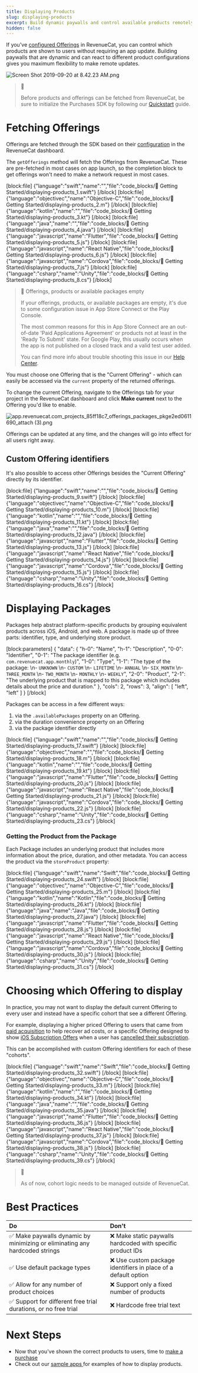 ```yaml
---
title: Displaying Products
slug: displaying-products
excerpt: Build dynamic paywalls and control available products remotely
hidden: false
---
```

If you've [configured Offerings](doc:entitlements) in RevenueCat, you can control which products are shown to users without requiring an app update. Building paywalls that are dynamic and can react to different product configurations gives you maximum flexibility to make remote updates.

![](https://files.readme.io/edbe93c-Screen_Shot_2019-09-20_at_8.42.23_AM.png "Screen Shot 2019-09-20 at 8.42.23 AM.png")



> 📘 
> 
> Before products and offerings can be fetched from RevenueCat, be sure to initialize the Purchases SDK by following our [Quickstart](doc:getting-started) guide.

# Fetching Offerings

Offerings are fetched through the SDK based on their [configuration](doc:entitlements) in the RevenueCat dashboard.

The `getOfferings` method will fetch the Offerings from RevenueCat. These are pre-fetched in most cases on app launch, so the completion block to get offerings won't need to make a network request in most cases. 

[block:file]
{"language":"swift","name":"","file":"code_blocks/🚀 Getting Started/displaying-products_1.swift"}
[/block]
[block:file]
{"language":"objectivec","name":"Objective-C","file":"code_blocks/🚀 Getting Started/displaying-products_2.m"}
[/block]
[block:file]
{"language":"kotlin","name":"","file":"code_blocks/🚀 Getting Started/displaying-products_3.kt"}
[/block]
[block:file]
{"language":"java","name":"","file":"code_blocks/🚀 Getting Started/displaying-products_4.java"}
[/block]
[block:file]
{"language":"javascript","name":"Flutter","file":"code_blocks/🚀 Getting Started/displaying-products_5.js"}
[/block]
[block:file]
{"language":"javascript","name":"React Native","file":"code_blocks/🚀 Getting Started/displaying-products_6.js"}
[/block]
[block:file]
{"language":"javascript","name":"Cordova","file":"code_blocks/🚀 Getting Started/displaying-products_7.js"}
[/block]
[block:file]
{"language":"csharp","name":"Unity","file":"code_blocks/🚀 Getting Started/displaying-products_8.cs"}
[/block]



> 📘 Offerings, products or available packages empty
> 
> If your offerings, products, or available packages are empty, it's due to some configuration issue in App Store Connect or the Play Console. 
> 
> The most common reasons for this in App Store Connect are an out-of-date 'Paid Applications Agreement' or products not at least in the 'Ready To Submit' state. For Google Play, this usually occurs when the app is not published on a closed track and a valid test user added.
> 
> You can find more info about trouble shooting this issue in our [Help Center](https://support.revenuecat.com/hc/en-us/articles/360041793174).

You must choose one Offering that is the "Current Offering" - which can easily be accessed via the `current` property of the returned offerings.

To change the current Offering, navigate to the Offerings tab for your project in the RevenueCat dashboard and click **Make current** next to the Offering you'd like to enable.

![](https://files.readme.io/a6ff351-app.revenuecat.com_projects_85ff18c7_offerings_packages_pkge2ed0611690_attach_3.png "app.revenuecat.com_projects_85ff18c7_offerings_packages_pkge2ed0611690_attach (3).png")



Offerings can be updated at any time, and the changes will go into effect for all users right away.

## Custom Offering identifiers

It's also possible to access other Offerings besides the "Current Offering" directly by its identifier.

[block:file]
{"language":"swift","name":"","file":"code_blocks/🚀 Getting Started/displaying-products_9.swift"}
[/block]
[block:file]
{"language":"objectivec","name":"Objective-C","file":"code_blocks/🚀 Getting Started/displaying-products_10.m"}
[/block]
[block:file]
{"language":"kotlin","name":"","file":"code_blocks/🚀 Getting Started/displaying-products_11.kt"}
[/block]
[block:file]
{"language":"java","name":"","file":"code_blocks/🚀 Getting Started/displaying-products_12.java"}
[/block]
[block:file]
{"language":"javascript","name":"Flutter","file":"code_blocks/🚀 Getting Started/displaying-products_13.js"}
[/block]
[block:file]
{"language":"javascript","name":"React Native","file":"code_blocks/🚀 Getting Started/displaying-products_14.js"}
[/block]
[block:file]
{"language":"javascript","name":"Cordova","file":"code_blocks/🚀 Getting Started/displaying-products_15.js"}
[/block]
[block:file]
{"language":"csharp","name":"Unity","file":"code_blocks/🚀 Getting Started/displaying-products_16.cs"}
[/block]



# Displaying Packages

Packages help abstract platform-specific products by grouping equivalent products across iOS, Android, and web. A package is made up of three parts: identifier, type, and underlying store product.

[block:parameters]
{
  "data": {
    "h-0": "Name",
    "h-1": "Description",
    "0-0": "Identifier",
    "0-1": "The package identifier (e.g. `com.revenuecat.app.monthly`)",
    "1-0": "Type",
    "1-1": "The type of the package:  \n- `UNKNOWN`  \n- `CUSTOM`  \n- `LIFETIME`  \n- `ANNUAL`  \n- `SIX_MONTH`  \n- `THREE_MONTH`  \n- `TWO_MONTH`  \n- `MONTHLY`  \n- `WEEKLY`",
    "2-0": "Product",
    "2-1": "The underlying product that is mapped to this package which includes details about the price and duration."
  },
  "cols": 2,
  "rows": 3,
  "align": [
    "left",
    "left"
  ]
}
[/block]

Packages can be access in a few different ways:

1. via the `.availablePackages` property on an Offering.
2. via the duration convenience property on an Offering
3. via the package identifier directly

[block:file]
{"language":"swift","name":"","file":"code_blocks/🚀 Getting Started/displaying-products_17.swift"}
[/block]
[block:file]
{"language":"objectivec","name":"","file":"code_blocks/🚀 Getting Started/displaying-products_18.m"}
[/block]
[block:file]
{"language":"kotlin","name":"","file":"code_blocks/🚀 Getting Started/displaying-products_19.kt"}
[/block]
[block:file]
{"language":"javascript","name":"Flutter","file":"code_blocks/🚀 Getting Started/displaying-products_20.js"}
[/block]
[block:file]
{"language":"javascript","name":"React Native","file":"code_blocks/🚀 Getting Started/displaying-products_21.js"}
[/block]
[block:file]
{"language":"javascript","name":"Cordova","file":"code_blocks/🚀 Getting Started/displaying-products_22.js"}
[/block]
[block:file]
{"language":"csharp","name":"Unity","file":"code_blocks/🚀 Getting Started/displaying-products_23.cs"}
[/block]



### Getting the Product from the Package

Each Package includes an underlying product that includes more information about the price, duration, and other metadata. You can access the product via the `storeProduct` property:

[block:file]
{"language":"swift","name":"Swift","file":"code_blocks/🚀 Getting Started/displaying-products_24.swift"}
[/block]
[block:file]
{"language":"objectivec","name":"Objective-C","file":"code_blocks/🚀 Getting Started/displaying-products_25.m"}
[/block]
[block:file]
{"language":"kotlin","name":"Kotlin","file":"code_blocks/🚀 Getting Started/displaying-products_26.kt"}
[/block]
[block:file]
{"language":"java","name":"Java","file":"code_blocks/🚀 Getting Started/displaying-products_27.java"}
[/block]
[block:file]
{"language":"javascript","name":"Flutter","file":"code_blocks/🚀 Getting Started/displaying-products_28.js"}
[/block]
[block:file]
{"language":"javascript","name":"React Native","file":"code_blocks/🚀 Getting Started/displaying-products_29.js"}
[/block]
[block:file]
{"language":"javascript","name":"Cordova","file":"code_blocks/🚀 Getting Started/displaying-products_30.js"}
[/block]
[block:file]
{"language":"csharp","name":"Unity","file":"code_blocks/🚀 Getting Started/displaying-products_31.cs"}
[/block]



# Choosing which Offering to display

In practice, you may not want to display the default current Offering to every user and instead have a specific cohort that see a different Offering.

For example, displaying a higher priced Offering to users that came from [paid acquisition](doc:attribution) to help recover ad costs, or a specific Offering designed to show [iOS Subscription Offers](doc:ios-subscription-offers) when a user has [cancelled their subscription](doc:purchaserinfo#section-get-entitlement-information). 

This can be accomplished with custom Offering identifiers for each of these "cohorts".

[block:file]
{"language":"swift","name":"Swift","file":"code_blocks/🚀 Getting Started/displaying-products_32.swift"}
[/block]
[block:file]
{"language":"objectivec","name":"Objective-C","file":"code_blocks/🚀 Getting Started/displaying-products_33.m"}
[/block]
[block:file]
{"language":"kotlin","name":"","file":"code_blocks/🚀 Getting Started/displaying-products_34.kt"}
[/block]
[block:file]
{"language":"java","name":"","file":"code_blocks/🚀 Getting Started/displaying-products_35.java"}
[/block]
[block:file]
{"language":"javascript","name":"Flutter","file":"code_blocks/🚀 Getting Started/displaying-products_36.js"}
[/block]
[block:file]
{"language":"javascript","name":"React Native","file":"code_blocks/🚀 Getting Started/displaying-products_37.js"}
[/block]
[block:file]
{"language":"javascript","name":"Cordova","file":"code_blocks/🚀 Getting Started/displaying-products_38.js"}
[/block]
[block:file]
{"language":"csharp","name":"Unity","file":"code_blocks/🚀 Getting Started/displaying-products_39.cs"}
[/block]



> 📘 
> 
> As of now, cohort logic needs to be managed outside of RevenueCat.

# Best Practices

| Do                                                                         | Don't                                                         |
| :------------------------------------------------------------------------- | :------------------------------------------------------------ |
| ✅ Make paywalls dynamic by minimizing or eliminating any hardcoded strings | ❌ Make static paywalls hardcoded with specific product IDs    |
| ✅ Use default package types                                                | ❌ Use custom package identifiers in place of a default option |
| ✅ Allow for any number of product choices                                  | ❌ Support only a fixed number of products                     |
| ✅ Support for different free trial durations, or no free trial             | ❌ Hardcode free trial text                                    |

# Next Steps

- Now that you've shown the correct products to users, time to [make a purchase ](doc:making-purchases)
- Check out our [sample apps ](doc:sample-apps) for examples of how to display products.